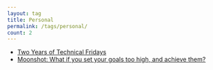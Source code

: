 ```yaml
---
layout: tag
title: Personal
permalink: /tags/personal/
count: 2
---
```


- [Two Years of Technical Fridays](https://kharshit.github.io/blog/2019/07/19/two-years-of-technical-fridays)
- [Moonshot: What if you set your goals too high, and achieve them?](https://fragments.jakelee.co.uk/moonshots-and-how-to-achieve-them/)
